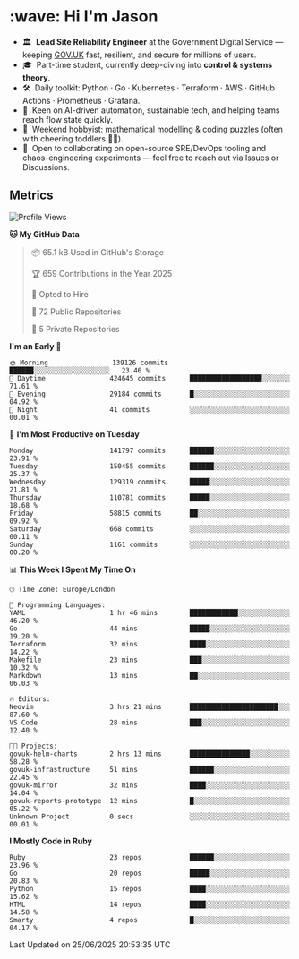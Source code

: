 <h1 align="left" id="jason-title">:wave: Hi I'm Jason</h1>

- 🏛️ &nbsp;**Lead Site Reliability Engineer** at the Government Digital Service — keeping [GOV.UK](https://www.gov.uk/) fast, resilient, and secure for millions of users.  
- 🎓 &nbsp;Part-time student, currently deep-diving into **control & systems theory**.  
- 🛠️ &nbsp;Daily toolkit: Python · Go · Kubernetes · Terraform · AWS · GitHub Actions · Prometheus · Grafana.  
- 🌱 &nbsp;Keen on AI-driven automation, sustainable tech, and helping teams reach flow state quickly.  
- 🧩 &nbsp;Weekend hobbyist: mathematical modelling & coding puzzles (often with cheering toddlers 👶👶). 
- 🤝 &nbsp;Open to collaborating on open-source SRE/DevOps tooling and chaos-engineering experiments — feel free to reach out via Issues or Discussions.


<h2>Metrics</h2>

<!--START_SECTION:waka-->
![Profile Views](http://img.shields.io/badge/Profile%20Views-9-blue)

**🐱 My GitHub Data** 

> 📦 65.1 kB Used in GitHub's Storage 
 > 
> 🏆 659 Contributions in the Year 2025
 > 
> 💼 Opted to Hire
 > 
> 📜 72 Public Repositories 
 > 
> 🔑 5 Private Repositories 
 > 
**I'm an Early 🐤** 

```text
🌞 Morning                139126 commits      ██████░░░░░░░░░░░░░░░░░░░   23.46 % 
🌆 Daytime                424645 commits      ██████████████████░░░░░░░   71.61 % 
🌃 Evening                29184 commits       █░░░░░░░░░░░░░░░░░░░░░░░░   04.92 % 
🌙 Night                  41 commits          ░░░░░░░░░░░░░░░░░░░░░░░░░   00.01 % 
```
📅 **I'm Most Productive on Tuesday** 

```text
Monday                   141797 commits      ██████░░░░░░░░░░░░░░░░░░░   23.91 % 
Tuesday                  150455 commits      ██████░░░░░░░░░░░░░░░░░░░   25.37 % 
Wednesday                129319 commits      █████░░░░░░░░░░░░░░░░░░░░   21.81 % 
Thursday                 110781 commits      █████░░░░░░░░░░░░░░░░░░░░   18.68 % 
Friday                   58815 commits       ██░░░░░░░░░░░░░░░░░░░░░░░   09.92 % 
Saturday                 668 commits         ░░░░░░░░░░░░░░░░░░░░░░░░░   00.11 % 
Sunday                   1161 commits        ░░░░░░░░░░░░░░░░░░░░░░░░░   00.20 % 
```


📊 **This Week I Spent My Time On** 

```text
🕑︎ Time Zone: Europe/London

💬 Programming Languages: 
YAML                     1 hr 46 mins        ████████████░░░░░░░░░░░░░   46.20 % 
Go                       44 mins             █████░░░░░░░░░░░░░░░░░░░░   19.20 % 
Terraform                32 mins             ████░░░░░░░░░░░░░░░░░░░░░   14.22 % 
Makefile                 23 mins             ███░░░░░░░░░░░░░░░░░░░░░░   10.32 % 
Markdown                 13 mins             ██░░░░░░░░░░░░░░░░░░░░░░░   06.03 % 

🔥 Editors: 
Neovim                   3 hrs 21 mins       ██████████████████████░░░   87.60 % 
VS Code                  28 mins             ███░░░░░░░░░░░░░░░░░░░░░░   12.40 % 

🐱‍💻 Projects: 
govuk-helm-charts        2 hrs 13 mins       ███████████████░░░░░░░░░░   58.28 % 
govuk-infrastructure     51 mins             ██████░░░░░░░░░░░░░░░░░░░   22.45 % 
govuk-mirror             32 mins             ████░░░░░░░░░░░░░░░░░░░░░   14.04 % 
govuk-reports-prototype  12 mins             █░░░░░░░░░░░░░░░░░░░░░░░░   05.22 % 
Unknown Project          0 secs              ░░░░░░░░░░░░░░░░░░░░░░░░░   00.01 % 
```

**I Mostly Code in Ruby** 

```text
Ruby                     23 repos            ██████░░░░░░░░░░░░░░░░░░░   23.96 % 
Go                       20 repos            █████░░░░░░░░░░░░░░░░░░░░   20.83 % 
Python                   15 repos            ████░░░░░░░░░░░░░░░░░░░░░   15.62 % 
HTML                     14 repos            ████░░░░░░░░░░░░░░░░░░░░░   14.58 % 
Smarty                   4 repos             █░░░░░░░░░░░░░░░░░░░░░░░░   04.17 % 
```




 Last Updated on 25/06/2025 20:53:35 UTC
<!--END_SECTION:waka-->

<!-- links -->

[issues page]: https://github.com/jasonBirchall/jasonBirchall/issues "jasonBirchall/issues"
